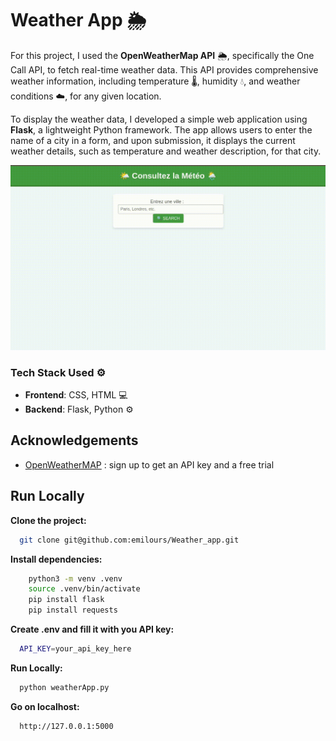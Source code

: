 
# Weather App 🌦️

For this project, I used the **OpenWeatherMap API** 🌦️, specifically the One Call API, to fetch real-time weather data. This API provides comprehensive weather information, including temperature 🌡️, humidity 💧, and weather conditions ☁️, for any given location.

To display the weather data, I developed a simple web application using **Flask**, a lightweight Python framework. The app allows users to enter the name of a city in a form, and upon submission, it displays the current weather details, such as temperature and weather description, for that city.

![Welcome](assets/welcomingPage.gif)

### **Tech Stack Used** ⚙️

- **Frontend**: CSS, HTML 💻  
- **Backend**: Flask, Python ⚙️

## Acknowledgements

 - [OpenWeatherMAP](https://openweathermap.org/s) : sign up to get an API key and a free trial


## Run Locally

**Clone the project:**

```bash
  git clone git@github.com:emilours/Weather_app.git
```

**Install dependencies:**

```bash
    python3 -m venv .venv
    source .venv/bin/activate
    pip install flask
    pip install requests
```

**Create .env and fill it with you API key:**

```bash
  API_KEY=your_api_key_here
```

**Run Locally:**

```bash
  python weatherApp.py
```

**Go on localhost:**

```bash
  http://127.0.0.1:5000
```



